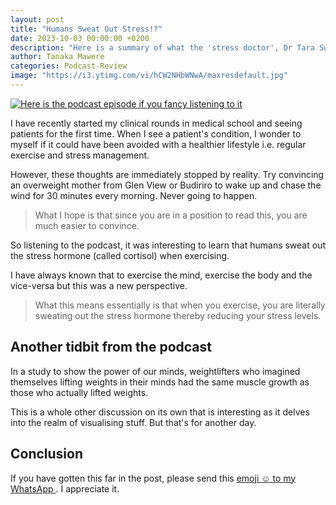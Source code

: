 ```yaml
---
layout: post
title: "Humans Sweat Out Stress!?"
date: 2023-10-03 00:00:00 +0200
description: "Here is a summary of what the 'stress doctor', Dr Tara Swart, says about managing stress and the power of our minds."
author: Tanaka Mawere
categories: Podcast-Review
image: "https://i3.ytimg.com/vi/hCW2NHbWNwA/maxresdefault.jpg"
---
```


[![Here is the podcast episode if you fancy listening to it](https://www.youtube.com/watch?v=hCW2NHbWNwA)](https://www.youtube.com/watch?v=hCW2NHbWNwA)

I have recently started my clinical rounds in medical school and seeing patients for the first time. When I see a patient's condition, I wonder to myself if it could have been avoided with a healthier lifestyle i.e. regular exercise and stress management.

However, these thoughts are immediately stopped by reality. Try convincing an overweight mother from Glen View or Budiriro to wake up and chase the wind for 30 minutes every morning. Never going to happen.

> What I hope is that since you are in a position to read this, you are much easier to convince.

So listening to the podcast, it was interesting to learn that humans sweat out the stress hormone (called cortisol) when exercising. 

I have always known that to exercise the mind, exercise the body and the vice-versa but this was a new perspective.

> What this means essentially is that when you exercise, you are literally sweating out the stress hormone thereby reducing your stress levels.

## Another tidbit from the podcast

In a study to show the power of our minds, weightlifters who imagined themselves lifting weights in their minds had the same muscle growth as those who actually lifted weights. 

This is a whole other discussion on its own that is interesting as it delves into the realm of visualising stuff. But that's for another day.

## Conclusion

If you have gotten this far in the post, please send this [emoji ☺️ to my WhatsApp ](https://wa.me/263785468923&text=☺️). I appreciate it.